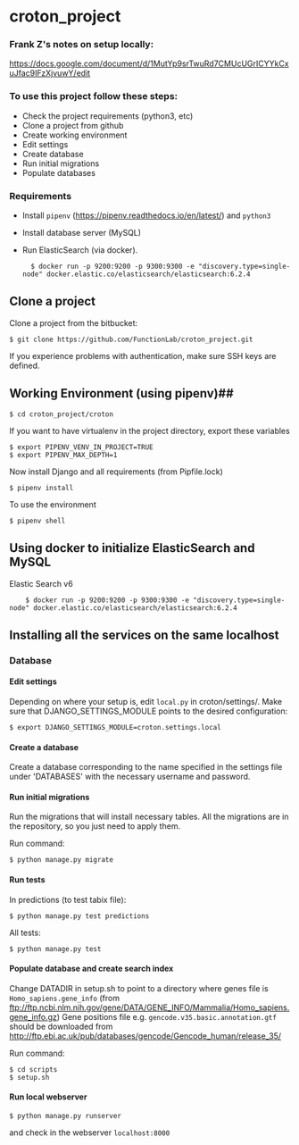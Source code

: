 # croton_project #

### Frank Z's notes on setup locally:
https://docs.google.com/document/d/1MutYp9srTwuRd7CMUcUGrICYYkCxuJfac9IFzXjvuwY/edit

### To use this project follow these steps: ###

* Check the project requirements (python3, etc)
* Clone a project from github
* Create working environment
* Edit settings
* Create database
* Run initial migrations 
* Populate databases

### Requirements ###
* Install `pipenv` (https://pipenv.readthedocs.io/en/latest/) and `python3`
* Install database server (MySQL)
* Run ElasticSearch (via docker).  

        $ docker run -p 9200:9200 -p 9300:9300 -e "discovery.type=single-node" docker.elastic.co/elasticsearch/elasticsearch:6.2.4




## Clone a project ##

Clone a project from the bitbucket:

    $ git clone https://github.com/FunctionLab/croton_project.git

If you experience problems with authentication, make sure SSH keys are defined.

    

## Working Environment (using pipenv)##

    $ cd croton_project/croton
If you want to have virtualenv in the project directory, export these variables
    
    $ export PIPENV_VENV_IN_PROJECT=TRUE
    $ export PIPENV_MAX_DEPTH=1
    
Now install Django and all requirements (from Pipfile.lock)

    $ pipenv install    

    
To use the environment      

    $ pipenv shell


## Using docker to initialize ElasticSearch and MySQL

Elastic Search v6   

        $ docker run -p 9200:9200 -p 9300:9300 -e "discovery.type=single-node" docker.elastic.co/elasticsearch/elasticsearch:6.2.4

## Installing all the services on the same localhost

### Database
    
#### Edit settings ##

Depending on where your setup is, edit `local.py` in croton/settings/. Make sure that DJANGO_SETTINGS_MODULE points to the desired configuration:

    $ export DJANGO_SETTINGS_MODULE=croton.settings.local

#### Create a database ##

Create a database corresponding to the name specified in the settings file under 'DATABASES' with the necessary username and password.

#### Run initial migrations ##

Run the migrations that will install necessary tables. 
All the migrations are in the repository, so you just need to apply them.

Run command:
 
    $ python manage.py migrate


#### Run tests ##

In predictions (to test tabix file):

    $ python manage.py test predictions
    
All tests:  

    $ python manage.py test


#### Populate database and create search index ##
Change DATADIR in setup.sh to point to a directory where genes file is `Homo_sapiens.gene_info` (from ftp://ftp.ncbi.nlm.nih.gov/gene/DATA/GENE_INFO/Mammalia/Homo_sapiens.gene_info.gz)
Gene positions file e.g. `gencode.v35.basic.annotation.gtf` should be downloaded from  http://ftp.ebi.ac.uk/pub/databases/gencode/Gencode_human/release_35/

Run command:

    $ cd scripts
    $ setup.sh


#### Run local webserver

    $ python manage.py runserver

and check in the webserver `localhost:8000`
